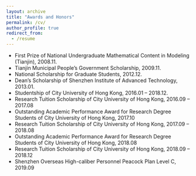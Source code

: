 ```yaml
---
layout: archive
title: "Awards and Honors"
permalink: /cv/
author_profile: true
redirect_from:
  - /resume
---
```


* First Prize of National Undergraduate Mathematical Content in Modeling (Tianjin), 2008.11.
* Tianjin Municipal People’s Government Scholarship, 2009.11. 
* National Scholarship for Graduate Students, 2012.12. 
* Dean’s Scholarship of Shenzhen Institute of Advanced Technology, 2013.01. 
* Studentship of City University of Hong Kong, 2016.01 – 2018.12. 
* Research Tuition Scholarship of City University of Hong Kong, 2016.09 – 2017.08 
* Outstanding Academic Performance Award for Research Degree Students of City University of Hong Kong, 2017.10 
* Research Tuition Scholarship of City University of Hong Kong, 2017.09 – 2018.08 
* Outstanding Academic Performance Award for Research Degree Students of City University of Hong Kong, 2018.08 
* Research Tuition Scholarship of City University of Hong Kong, 2018.09 – 2018.12 
* Shenzhen Overseas High-caliber Personnel Peacock Plan Level C, 2019.09

